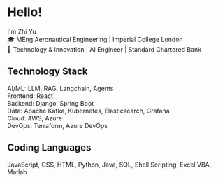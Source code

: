 # Hello!

I'm Zhi Yu\
🎓 MEng Aeronautical Engineering | Imperial College London\
💼 Technology & Innovation | AI Engineer | Standard Chartered Bank

## Technology Stack
AI/ML: LLM, RAG, Langchain, Agents\
Frontend: React\
Backend: Django, Spring Boot\
Data: Apache Kafka, Kubernetes, Elasticsearch, Grafana\
Cloud: AWS, Azure\
DevOps: Terraform, Azure DevOps

## Coding Languages
JavaScript, CSS, HTML, Python, Java, SQL, Shell Scripting, Excel VBA, Matlab
